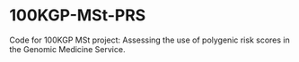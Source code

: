 # 100KGP-MSt-PRS
Code for 100KGP MSt project: Assessing the use of polygenic risk scores in the Genomic Medicine Service.
